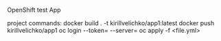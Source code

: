 OpenShift test App

project commands:
docker build . -t kirillvelichko/app1:latest
docker push kirillvelichko/app1
oc login --token=<token> --server=<server>
oc apply -f <file.yml>
